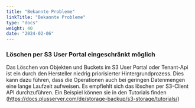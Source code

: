 ```yaml
---
title: "Bekannte Probleme"
linkTitle: "Bekannte Probleme"
type: "docs"
weight: 40
date: "2024-02-06"
---
```


### Löschen per S3 User Portal eingeschränkt möglich

Das Löschen von Objekten und Buckets im S3 User Portal oder Tenant-Api ist ein durch den Hersteller niedrig priorisierter Hintergrundprozess. Dies kann dazu führen, dass die Operationen auch bei geringen Datenmengen eine lange Laufzeit aufweisen. Es empfiehlt sich das löschen per S3-Client API durchzuführen. Ein Beispiel können sie in den Tutorials finden (<https://docs.plusserver.com/de/storage-backup/s3-storage/tutorials/>)
